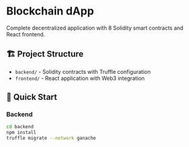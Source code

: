 # Blockchain dApp

Complete decentralized application with 8 Solidity smart contracts and React frontend.

## 🏗️ Project Structure

- `backend/` - Solidity contracts with Truffle configuration
- `frontend/` - React application with Web3 integration

## 🚀 Quick Start

### Backend
```bash
cd backend
npm install
truffle migrate --network ganache